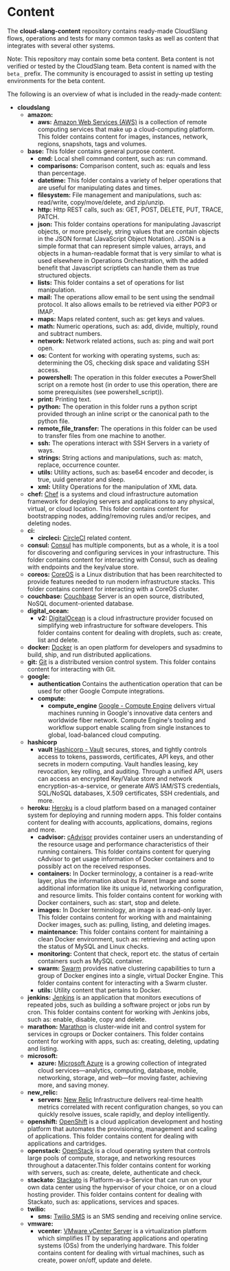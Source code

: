 Content
=======

The **cloud-slang-content** repository contains ready-made CloudSlang flows,
operations and tests for many common tasks as well as content that integrates
with several other systems.

Note: This repository may contain some beta content. Beta content is not verified
or tested by the CloudSlang team. Beta content is named with the `beta_` prefix.
The community is encouraged to assist in setting up testing environments for the
beta content.  

The following is an overview of what is included in the ready-made content:

+ **cloudslang**
  + **amazon:**
    + **aws:** [Amazon Web Services (AWS)](https://aws.amazon.com/) is a collection of remote computing services that make up a cloud-computing platform. This folder contains content for images, instances, network, regions, snapshots, tags and volumes.
  + **base:** This folder contains general purpose content.
    + **cmd:** Local shell command content, such as: run command.
    + **comparisons:** Comparison content, such as: equals and less than percentage.
    + **datetime:** This folder contains a variety of helper operations that are useful for manipulating dates and times.
    + **filesystem:** File management and manipulations, such as: read/write, copy/move/delete, and zip/unzip.
    + **http:** Http REST calls, such as: GET, POST, DELETE, PUT, TRACE, PATCH.
    + **json:** This folder contains operations for manipulating Javascript objects, or more precisely, string values that are contain objects in the JSON format (JavaScript Object Notation).  JSON is a simple format that can represent simple values, arrays, and objects in a human-readable format that is very similar to what is used elsewhere in Operations Orchestration, with the added benefit that Javascript scriptlets can handle them as true structured objects.
    + **lists:** This folder contains a set of operations for list manipulation.
    + **mail:** The operations allow email to be sent using the sendmail protocol. It also allows emails to be retrieved via either POP3 or IMAP.
    + **maps:** Maps related content, such as: get keys and values.
    + **math:** Numeric operations, such as: add, divide, multiply, round and subtract numbers.
    + **network:** Network related actions, such as: ping and wait port open.
    + **os:** Content for working with operating systems, such as: determining the OS, checking disk space and validating SSH access.
    + **powershell:** The operation in this folder executes a PowerShell script on a remote host (in order to use this operation, there are some prerequisites (see powershell_script)).
    + **print:** Printing text.
    + **python:** The operation in this folder runs a python script provided through an inline script or the canonical path to the python file.
    + **remote_file_transfer:** The operations in this folder can be used to transfer files from one machine to another.
    + **ssh:** The operations interact with SSH Servers in a variety of ways.
    + **strings:** String actions and manipulations, such as: match, replace, occurrence counter.
    + **utils:** Utility actions, such as: base64 encoder and decoder, is true, uuid generator and sleep.
    + **xml:** Utility Operations for the manipulation of XML data.
  + **chef:** [Chef](https://www.chef.io/) is a systems and cloud infrastructure automation framework for deploying servers and applications to any physical, virtual, or cloud location. This folder contains content for bootstrapping nodes, adding/removing rules and/or recipes, and deleting nodes.
  + **ci:**
    + **circleci:** [CircleCI](http://www.circleci.com) related content.
  + **consul:** [Consul](https://consul.io/) has multiple components, but as a whole, it is a tool for discovering and configuring services in your infrastructure. This folder contains content for interacting with Consul, such as dealing with endpoints and the key/value store.
  + **coreos:** [CoreOS](https://coreos.com/) is a Linux distribution that has been rearchitected to provide features needed to run modern infrastructure stacks. This folder contains content for interacting with a CoreOS cluster.
  + **couchbase:** [Couchbase](https://developer.couchbase.com/documentation/server/current/introduction/intro.html) Server is an open source, distributed, NoSQL document-oriented database.
  + **digital_ocean:**
    + **v2:** [DigitalOcean](https://www.digitalocean.com/) is a cloud infrastructure provider focused on simplifying web infrastructure for software developers. This folder contains content for dealing with droplets, such as: create, list and delete.
  + **docker:** [Docker](https://www.docker.com/) is an open platform for developers and sysadmins to build, ship, and run distributed applications.
  + **git:** [Git](https://git-scm.com/) is a distributed version control system. This folder contains content for interacting with Git.
  + **google:**
    + **authentication** Contains the authentication operation that can be used for other Google Compute integrations.
    + **compute:** 
      + **compute_engine** [Google - Compute Engine](https://cloud.google.com/compute/) delivers virtual machines running in Google's innovative data centers and worldwide fiber network. Compute Engine's tooling and workflow support enable scaling from single instances to global, load-balanced cloud computing.
  + **hashicorp**
    + **vault** [Hashicorp - Vault](https://www.vaultproject.io/) secures, stores, and tightly controls access to tokens, passwords, certificates, API keys, and other secrets in modern computing. Vault handles leasing, key revocation, key rolling, and auditing. Through a unified API, users can access an encrypted Key/Value store and network encryption-as-a-service, or generate AWS IAM/STS credentials, SQL/NoSQL databases, X.509 certificates, SSH credentials, and more.
  + **heroku:** [Heroku](https://www.heroku.com/) is a cloud platform based on a managed container system for deploying and running modern apps. This folder contains content for dealing with accounts, applications, domains, regions and more.
    + **cadvisor:** [cAdvisor](https://github.com/google/cadvisor) provides container users an understanding of the resource usage and performance characteristics of their running containers. This folder contains content for querying cAdvisor to get usage information of Docker containers and to possibly act on the received responses.
    + **containers:** In Docker terminology, a container is a read-write layer, plus the information about its Parent Image and some additional information like its unique id, networking configuration, and resource limits. This folder contains content for working with Docker containers, such as: start, stop and delete.
    + **images:** In Docker terminology, an image is a read-only layer. This folder contains content for working with and maintaining Docker images, such as: pulling, listing, and deleting images.
    + **maintenance:** This folder contains content for maintaining a clean Docker environment, such as: retrieving and acting upon the status of MySQL and Linux checks.
    + **monitoring:** Content that check, report etc. the status of certain containers such as MySQL container.
    + **swarm:** [Swarm](https://www.docker.com/docker-swarm) provides native clustering capabilities to turn a group of Docker engines into a single, virtual Docker Engine. This folder contains content for interacting with a Swarm cluster.
    + **utils:** Utility content that pertains to Docker.
  + **jenkins:** [Jenkins](http://jenkins-ci.org/) is an application that monitors executions of repeated jobs, such as building a software project or jobs run by cron. This folder contains content for working with Jenkins jobs, such as: enable,  disable, copy and delete.
  + **marathon:** [Marathon](https://mesosphere.github.io/marathon/) is cluster-wide init and control system for services in cgroups or Docker containers. This folder contains content for working with apps, such as: creating, deleting, updating and listing.
  + **microsoft:**
    + **azure:** [Microsoft Azure](https://azure.microsoft.com/en-us/) is a growing collection of integrated cloud services—analytics, computing, database, mobile, networking, storage, and web—for moving faster, achieving more, and saving money.
  + **new_relic:**
    + **servers:** [New Relic](https://newrelic.com/) Infrastructure delivers real-time health metrics correlated with recent configuration changes, so you can quickly resolve issues, scale rapidly, and deploy intelligently.
  + **openshift:** [OpenShift](https://www.openshift.com/) is a cloud application development and hosting platform that automates the provisioning, management and scaling of applications. This folder contains content for dealing with applications and cartridges.
  + **openstack:** [OpenStack](https://www.openstack.org/) is a cloud operating system that controls large pools of compute, storage, and networking resources throughout a datacenter.This folder contains content for working with servers, such as: create, delete, authenticate and check.
  + **stackato:** [Stackato](http://docs.stackato.com) is Platform-as-a-Service that can run on your own data center using the hypervisor of your choice, or on a cloud hosting provider. This folder contains content for dealing with Stackato, such as: applications, services and spaces.
  + **twilio:**
    + **sms:** [Twilio SMS](http://www.twilio.com) is an SMS sending and receiving online service.
  + **vmware:**
    + **vcenter**: [VMware vCenter Server](http://www.vmware.com/products/vcenter-server/) is a virtualization platform which simplifies IT by separating applications and operating systems (OSs) from the underlying hardware. This folder contains content for dealing with virtual machines, such as create, power on/off, update and delete.
